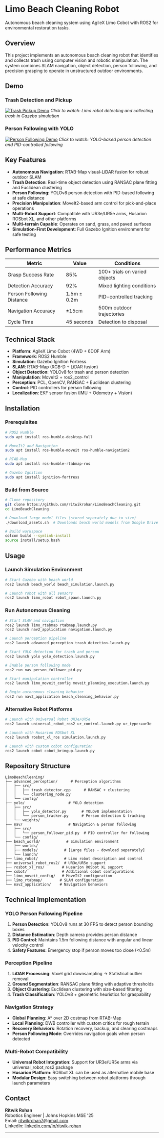 # Limo Beach Cleaning Robot

Autonomous beach cleaning system using AgileX Limo Cobot with ROS2 for environmental restoration tasks.

## Overview

This project implements an autonomous beach cleaning robot that identifies and collects trash using computer vision and robotic manipulation. The system combines SLAM navigation, object detection, person following, and precision grasping to operate in unstructured outdoor environments.

## Demo

### Trash Detection and Pickup
[![Trash Pickup Demo](https://img.youtube.com/vi/m8PfNT-SJBM/0.jpg)](https://www.youtube.com/watch?v=m8PfNT-SJBM)
*Click to watch: Limo robot detecting and collecting trash in Gazebo simulation*

### Person Following with YOLO
[![Person Following Demo](https://img.youtube.com/vi/0Gs47wrVdOE/0.jpg)](https://www.youtube.com/watch?v=0Gs47wrVdOE)
*Click to watch: YOLO-based person detection and PID-controlled following*

## Key Features

- **Autonomous Navigation**: RTAB-Map visual-LiDAR fusion for robust outdoor SLAM
- **Trash Detection**: Real-time object detection using RANSAC plane fitting and Euclidean clustering
- **Person Following**: YOLOv8 person detection with PID-based following at safe distance
- **Precision Manipulation**: MoveIt2-based arm control for pick-and-place operations
- **Multi-Robot Support**: Compatible with UR3e/UR5e arms, Husarion ROSbot XL, and other platforms
- **Multi-terrain Capable**: Operates on sand, grass, and paved surfaces
- **Simulation-First Development**: Full Gazebo Ignition environment for safe testing

## Performance Metrics

| Metric | Value | Conditions |
|--------|-------|------------|
| Grasp Success Rate | 85% | 100+ trials on varied objects |
| Detection Accuracy | 92% | Mixed lighting conditions |
| Person Following Distance | 1.5m ± 0.2m | PID-controlled tracking |
| Navigation Accuracy | ±15cm | 500m outdoor trajectories |
| Cycle Time | 45 seconds | Detection to disposal |

## Technical Stack

- **Platform**: AgileX Limo Cobot (4WD + 6DOF Arm)
- **Framework**: ROS2 Humble
- **Simulation**: Gazebo Ignition Fortress
- **SLAM**: RTAB-Map (RGB-D + LiDAR fusion)
- **Object Detection**: YOLOv8 for trash and person detection
- **Manipulation**: MoveIt2 + ros2_control
- **Perception**: PCL, OpenCV, RANSAC + Euclidean clustering
- **Control**: PID controllers for person following
- **Localization**: EKF sensor fusion (IMU + Odometry + Vision)

## Installation

### Prerequisites
```bash
# ROS2 Humble
sudo apt install ros-humble-desktop-full

# MoveIt2 and Navigation
sudo apt install ros-humble-moveit ros-humble-navigation2

# RTAB-Map
sudo apt install ros-humble-rtabmap-ros

# Gazebo Ignition
sudo apt install ignition-fortress
```

### Build from Source
```bash
# Clone repository
git clone https://github.com/ritwikrohan/LimoBeachCleaning.git
cd LimoBeachCleaning

# Download large model files (stored separately due to size)
./download_assets.sh  # Downloads beach world models from Google Drive

# Build workspace
colcon build --symlink-install
source install/setup.bash
```

## Usage

### Launch Simulation Environment
```bash
# Start Gazebo with beach world
ros2 launch beach_world beach_simulation.launch.py

# Launch robot with all sensors
ros2 launch limo_robot robot_spawn.launch.py
```

### Run Autonomous Cleaning
```bash
# Start SLAM and navigation
ros2 launch limo_rtabmap rtabmap.launch.py
ros2 launch nav2_application navigation.launch.py

# Launch perception pipeline
ros2 launch advanced_perception trash_detection.launch.py

# Start YOLO detection for trash and person
ros2 launch yolo yolo_detection.launch.py

# Enable person following mode
ros2 run nav person_follower_pid.py

# Start manipulation controller
ros2 launch limo_moveit_config moveit_planning_execution.launch.py

# Begin autonomous cleaning behavior
ros2 run nav2_application beach_cleaning_behavior.py
```

### Alternative Robot Platforms
```bash
# Launch with Universal Robot UR3e/UR5e
ros2 launch universal_robot_ros2 ur_control.launch.py ur_type:=ur3e

# Launch with Husarion ROSbot XL
ros2 launch rosbot_xl_ros simulation.launch.py

# Launch with custom cobot configuration
ros2 launch cobot cobot_bringup.launch.py
```

## Repository Structure

```
LimoBeachCleaning/
├── advanced_perception/      # Perception algorithms
│   ├── src/
│   │   ├── trash_detector.cpp      # RANSAC + clustering
│   │   └── clustering_node.py
│   └── config/
├── yolo/                    # YOLO detection
│   ├── src/
│   │   ├── yolo_detector.py       # YOLOv8 implementation
│   │   └── person_tracker.py      # Person detection & tracking
│   └── weights/
├── nav/                     # Navigation & person following
│   ├── src/
│   │   └── person_follower_pid.py  # PID controller for following
│   └── config/
├── beach_world/            # Simulation environment
│   ├── worlds/
│   ├── models/            # [Large files - download separately]
│   └── launch/
├── limo_robot/            # Limo robot description and control
├── universal_robot_ros2/  # UR3e/UR5e support
├── rosbot_xl_ros/        # Husarion ROSbot XL support
├── cobot/                # Additional cobot configurations
├── limo_moveit_config/   # MoveIt2 configuration
├── limo_rtabmap/        # SLAM configuration
└── nav2_application/    # Navigation behaviors
```

## Technical Implementation

### YOLO Person Following Pipeline
1. **Person Detection**: YOLOv8 runs at 30 FPS to detect person bounding boxes
2. **Distance Estimation**: Depth camera provides person distance
3. **PID Control**: Maintains 1.5m following distance with angular and linear velocity control
4. **Safety Features**: Emergency stop if person moves too close (<0.5m)

### Perception Pipeline
1. **LiDAR Processing**: Voxel grid downsampling → Statistical outlier removal
2. **Ground Segmentation**: RANSAC plane fitting with adaptive thresholds
3. **Object Clustering**: Euclidean clustering with size-based filtering
4. **Trash Classification**: YOLOv8 + geometric heuristics for graspability

### Navigation Strategy
- **Global Planning**: A* over 2D costmap from RTAB-Map
- **Local Planning**: DWB controller with custom critics for rough terrain
- **Recovery Behaviors**: Rotation recovery, backup, and clearing costmaps
- **Person Following Mode**: Overrides navigation goals when person detected

### Multi-Robot Compatibility
- **Universal Robot Integration**: Support for UR3e/UR5e arms via universal_robot_ros2 package
- **Husarion Platform**: ROSbot XL can be used as alternative mobile base
- **Modular Design**: Easy switching between robot platforms through launch parameters

## Contact

**Ritwik Rohan**  
Robotics Engineer | Johns Hopkins MSE '25  
Email: ritwikrohan7@gmail.com  
LinkedIn: [linkedin.com/in/ritwik-rohan](https://linkedin.com/in/ritwik-rohan)

---